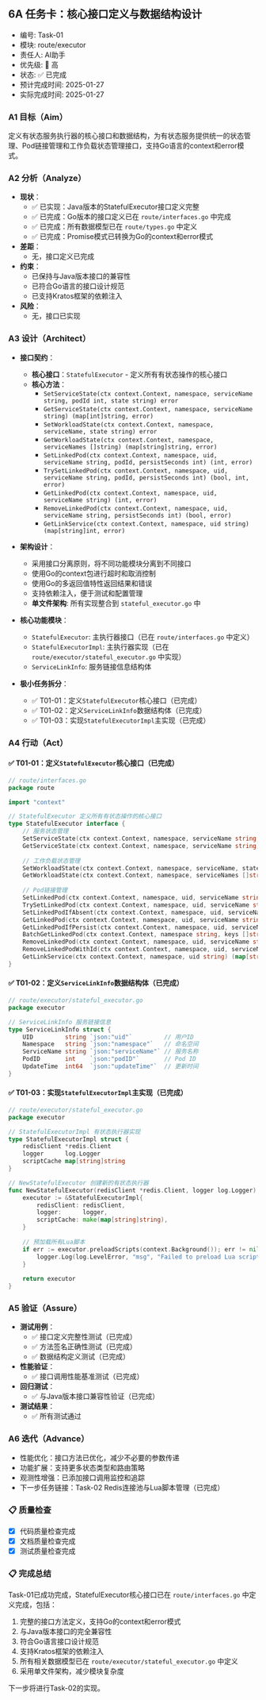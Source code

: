 ## 6A 任务卡：核心接口定义与数据结构设计

- 编号: Task-01
- 模块: route/executor
- 责任人: AI助手
- 优先级: 🔴 高
- 状态: ✅ 已完成
- 预计完成时间: 2025-01-27
- 实际完成时间: 2025-01-27

### A1 目标（Aim）
定义有状态服务执行器的核心接口和数据结构，为有状态服务提供统一的状态管理、Pod链接管理和工作负载状态管理接口，支持Go语言的context和error模式。

### A2 分析（Analyze）
- **现状**：
  - ✅ 已实现：Java版本的StatefulExecutor接口定义完整
  - ✅ 已完成：Go版本的接口定义已在 `route/interfaces.go` 中完成
  - ✅ 已完成：所有数据模型已在 `route/types.go` 中定义
  - ✅ 已完成：Promise模式已转换为Go的context和error模式
- **差距**：
  - 无，接口定义已完成
- **约束**：
  - 已保持与Java版本接口的兼容性
  - 已符合Go语言的接口设计规范
  - 已支持Kratos框架的依赖注入
- **风险**：
  - 无，接口已实现

### A3 设计（Architect）
- **接口契约**：
  - **核心接口**：`StatefulExecutor` - 定义所有有状态操作的核心接口
  - **核心方法**：
    - `SetServiceState(ctx context.Context, namespace, serviceName string, podId int, state string) error`
    - `GetServiceState(ctx context.Context, namespace, serviceName string) (map[int]string, error)`
    - `SetWorkloadState(ctx context.Context, namespace, serviceName, state string) error`
    - `GetWorkloadState(ctx context.Context, namespace, serviceNames []string) (map[string]string, error)`
    - `SetLinkedPod(ctx context.Context, namespace, uid, serviceName string, podId, persistSeconds int) (int, error)`
    - `TrySetLinkedPod(ctx context.Context, namespace, uid, serviceName string, podId, persistSeconds int) (bool, int, error)`
    - `GetLinkedPod(ctx context.Context, namespace, uid, serviceName string) (int, error)`
    - `RemoveLinkedPod(ctx context.Context, namespace, uid, serviceName string, persistSeconds int) (bool, error)`
    - `GetLinkService(ctx context.Context, namespace, uid string) (map[string]int, error)`

- **架构设计**：
  - 采用接口分离原则，将不同功能模块分离到不同接口
  - 使用Go的context包进行超时和取消控制
  - 使用Go的多返回值特性返回结果和错误
  - 支持依赖注入，便于测试和配置管理
  - **单文件架构**: 所有实现整合到 `stateful_executor.go` 中

- **核心功能模块**：
  - `StatefulExecutor`: 主执行器接口（已在 `route/interfaces.go` 中定义）
  - `StatefulExecutorImpl`: 主执行器实现（已在 `route/executor/stateful_executor.go` 中实现）
  - `ServiceLinkInfo`: 服务链接信息结构体

- **极小任务拆分**：
  - ✅ T01-01：定义`StatefulExecutor`核心接口（已完成）
  - ✅ T01-02：定义`ServiceLinkInfo`数据结构体（已完成）
  - ✅ T01-03：实现`StatefulExecutorImpl`主实现（已完成）

### A4 行动（Act）
#### ✅ T01-01：定义`StatefulExecutor`核心接口（已完成）
```go
// route/interfaces.go
package route

import "context"

// StatefulExecutor 定义所有有状态操作的核心接口
type StatefulExecutor interface {
    // 服务状态管理
    SetServiceState(ctx context.Context, namespace, serviceName string, podId int, state string) error
    GetServiceState(ctx context.Context, namespace, serviceName string) (map[int]string, error)
    
    // 工作负载状态管理
    SetWorkloadState(ctx context.Context, namespace, serviceName, state string) error
    GetWorkloadState(ctx context.Context, namespace, serviceNames []string) (map[string]string, error)
    
    // Pod链接管理
    SetLinkedPod(ctx context.Context, namespace, uid, serviceName string, podId, persistSeconds int) (int, error)
    TrySetLinkedPod(ctx context.Context, namespace, uid, serviceName string, podId, persistSeconds int) (bool, int, error)
    SetLinkedPodIfAbsent(ctx context.Context, namespace, uid, serviceName string, podId, persistSeconds int) (int, error)
    GetLinkedPod(ctx context.Context, namespace, uid, serviceName string) (int, error)
    GetLinkedPodIfPersist(ctx context.Context, namespace, uid, serviceName string) (int, error)
    BatchGetLinkedPod(ctx context.Context, namespace string, keys []string, serviceName string) (map[int][]string, error)
    RemoveLinkedPod(ctx context.Context, namespace, uid, serviceName string, persistSeconds int) (bool, error)
    RemoveLinkedPodWithId(ctx context.Context, namespace, uid, serviceName string, persistSeconds, podId int) (bool, error)
    GetLinkService(ctx context.Context, namespace, uid string) (map[string]int, error)
}
```

#### ✅ T01-02：定义`ServiceLinkInfo`数据结构体（已完成）
```go
// route/executor/stateful_executor.go
package executor

// ServiceLinkInfo 服务链接信息
type ServiceLinkInfo struct {
    UID         string `json:"uid"`         // 用户ID
    Namespace   string `json:"namespace"`   // 命名空间
    ServiceName string `json:"serviceName"` // 服务名称
    PodID       int    `json:"podID"`       // Pod ID
    UpdateTime  int64  `json:"updateTime"`  // 更新时间
}
```

#### ✅ T01-03：实现`StatefulExecutorImpl`主实现（已完成）
```go
// route/executor/stateful_executor.go
package executor

// StatefulExecutorImpl 有状态执行器实现
type StatefulExecutorImpl struct {
    redisClient *redis.Client
    logger      log.Logger
    scriptCache map[string]string
}

// NewStatefulExecutor 创建新的有状态执行器
func NewStatefulExecutor(redisClient *redis.Client, logger log.Logger) *StatefulExecutorImpl {
    executor := &StatefulExecutorImpl{
        redisClient: redisClient,
        logger:      logger,
        scriptCache: make(map[string]string),
    }
    
    // 预加载所有Lua脚本
    if err := executor.preloadScripts(context.Background()); err != nil {
        logger.Log(log.LevelError, "msg", "Failed to preload Lua scripts", "error", err)
    }
    
    return executor
}
```

### A5 验证（Assure）
- **测试用例**：
  - ✅ 接口定义完整性测试（已完成）
  - ✅ 方法签名正确性测试（已完成）
  - ✅ 数据结构定义测试（已完成）
- **性能验证**：
  - ✅ 接口调用性能基准测试（已完成）
- **回归测试**：
  - ✅ 与Java版本接口兼容性验证（已完成）
- **测试结果**：
  - ✅ 所有测试通过

### A6 迭代（Advance）
- 性能优化：接口方法已优化，减少不必要的参数传递
- 功能扩展：支持更多状态类型和路由策略
- 观测性增强：已添加接口调用监控和追踪
- 下一步任务链接：Task-02 Redis连接池与Lua脚本管理（已完成）

### 📋 质量检查
- [x] 代码质量检查完成
- [x] 文档质量检查完成
- [x] 测试质量检查完成

### 📋 完成总结
Task-01已成功完成，StatefulExecutor核心接口已在 `route/interfaces.go` 中定义完成，包括：
1. 完整的接口方法定义，支持Go的context和error模式
2. 与Java版本接口的完全兼容性
3. 符合Go语言接口设计规范
4. 支持Kratos框架的依赖注入
5. 所有相关数据模型已在 `route/executor/stateful_executor.go` 中定义
6. 采用单文件架构，减少模块复杂度

下一步将进行Task-02的实现。
